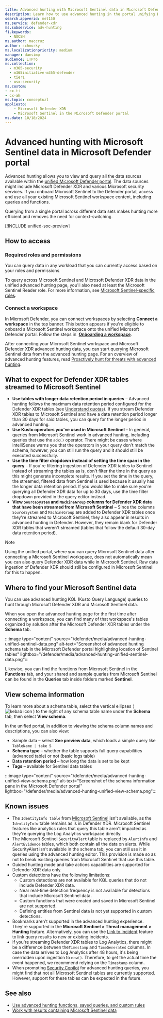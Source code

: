 ```yaml
---
title: Advanced hunting with Microsoft Sentinel data in Microsoft Defender
description: Learn how to use advanced hunting in the portal unifying Defender XDR and Sentinel data
search.appverid: met150
ms.service: defender-xdr
ms.subservice: adv-hunting
f1.keywords: 
  - NOCSH
ms.author: maccruz
author: schmurky
ms.localizationpriority: medium
manager: dansimp
audience: ITPro
ms.collection: 
  - m365-security
  - m365initiative-m365-defender
  - tier1
  - usx-security
ms.custom:
- cx-ti
- cx-ah
ms.topic: conceptual
appliesto:
    - Microsoft Defender XDR
    - Microsoft Sentinel in the Microsoft Defender portal
ms.date: 10/18/2024
---
```


# Advanced hunting with Microsoft Sentinel data in Microsoft Defender portal

Advanced hunting allows you to view and query all the data sources available within the [unified Microsoft Defender portal](/defender-xdr/microsoft-365-defender-portal). The data sources might include Microsoft Defender XDR and various Microsoft security services. If you onboard Microsoft Sentinel to the Defender portal, access and use all your existing Microsoft Sentinel workspace content, including queries and functions.

Querying from a single portal across different data sets makes hunting more efficient and removes the need for context-switching.

[!INCLUDE [unified-soc-preview](../includes/unified-soc-preview.md)]

## How to access

### Required roles and permissions

You can query data in any workload that you can currently access based on your roles and permissions.

To query across Microsoft Sentinel and Microsoft Defender XDR data in the unified advanced hunting page, you'll also need at least the Microsoft Sentinel Reader role. For more information, see [Microsoft Sentinel-specific roles](/azure/sentinel/roles#microsoft-sentinel-specific-roles).

### Connect a workspace

In Microsoft Defender, you can connect workspaces by selecting **Connect a workspace** in the top banner. This button appears if you're eligible to onboard a Microsoft Sentinel workspace onto the unified Microsoft Defender portal. Follow the steps in: **[Onboarding a workspace](https://aka.ms/onboard-microsoft-sentinel)**. 

After connecting your Microsoft Sentinel workspace and Microsoft Defender XDR advanced hunting data, you can start querying Microsoft Sentinel data from the advanced hunting page. For an overview of advanced hunting features, read [Proactively hunt for threats with advanced hunting](advanced-hunting-overview.md).

## What to expect for Defender XDR tables streamed to Microsoft Sentinel
- **Use tables with longer data retention period in queries** – Advanced hunting follows the maximum data retention period configured for the Defender XDR tables (see [Understand quotas](advanced-hunting-limits.md#understand-advanced-hunting-quotas-and-usage-parameters)). If you stream Defender XDR tables to Microsoft Sentinel and have a data retention period longer than 30 days for said tables, you can query for the longer period in advanced hunting.
- **Use Kusto operators you've used in Microsoft Sentinel** – In general, queries from Microsoft Sentinel work in advanced hunting,  including queries that use the `adx()` operator. There might be cases where IntelliSense warns you that the operators in your query don't match the schema, however, you can still run the query and it should still be executed successfully.
- **Use the time filter dropdown instead of setting the time span in the query** – If you're filtering ingestion of Defender XDR tables to Sentinel instead of streaming the tables as is, don't filter the time in the query as this might generate incomplete results. If you set the time in the query, the streamed, filtered data from Sentinel is used because it usually has the longer data retention period. If you would like to make sure you're querying all Defender XDR data for up to 30 days, use the time filter dropdown provided in the query editor instead. 
- **View `SourceSystem` and `MachineGroup` columns for Defender XDR data that have been streamed from Microsoft Sentinel** – Since the columns `SourceSystem` and `MachineGroup` are added to Defender XDR tables once they're streamed to Microsoft Sentinel, they also appear in results in advanced hunting in Defender. However, they remain blank for Defender XDR tables that weren't streamed (tables that follow the default 30-day data retention period).

> [!NOTE]
> Using the unified portal, where you can query Microsoft Sentinel data after connecting a Microsoft Sentinel workspace, does not automatically mean you can also query Defender XDR data while in Microsoft Sentinel. Raw data ingestion of Defender XDR should still be configured in Microsoft Sentinel for this to happen.

## Where to find your Microsoft Sentinel data
You can use advanced hunting KQL (Kusto Query Language) queries to hunt through Microsoft Defender XDR and Microsoft Sentinel data.

When you open the advanced hunting page for the first time after connecting a workspace, you can find many of that workspace's tables  organized by solution after the Microsoft Defender XDR tables under the **Schema** tab.


:::image type="content" source="/defender/media/advanced-hunting-unified-sentinel-data.png" alt-text="Screenshot of advanced hunting schema tab in the Microsoft Defender portal highlighting location of Sentinel tables" lightbox="/defender/media/advanced-hunting-unified-sentinel-data.png":::


Likewise, you can find the functions from Microsoft Sentinel in the **Functions** tab, and your shared and sample queries from Microsoft Sentinel can be found in the **Queries** tab inside folders marked **Sentinel**.

## View schema information
To learn more about a schema table, select the vertical ellipses ( ![kebab icon](/defender/media/ah-kebab.png) ) to the right of any schema table name under the **Schema** tab, then select **View schema**.

In the unified portal, in addition to viewing the schema column names and descriptions, you can also view:

- Sample data – select **See preview data**, which loads a simple query like `TableName | take 5`
- **Schema type** – whether the table supports full query capabilities (advanced table) or not (basic logs table)
- **Data retention period** – how long the data is set to be kept
- **Tags** – available for Sentinel data tables

:::image type="content" source="/defender/media/advanced-hunting-unified-view-schema.png" alt-text="Screenshot of the schema information pane in the Microsoft Defender portal" lightbox="/defender/media/advanced-hunting-unified-view-schema.png":::

## Known issues

- The `IdentityInfo table` from [Microsoft Sentinel](/azure/sentinel/ueba-reference#identityinfo-table) isn't available, as the `IdentityInfo` table remains as is in Defender XDR. Microsoft Sentinel features like analytics rules that query this table aren't impacted as they're querying the Log Analytics workspace directly.
- The Microsoft Sentinel `SecurityAlert` table is replaced by `AlertInfo` and `AlertEvidence` tables, which both contain all the data on alerts. While SecurityAlert isn't available in the schema tab, you can still use it in queries using the advanced hunting editor. This provision is made so as not to break existing queries from Microsoft Sentinel that use this table. 
- Guided hunting mode and take actions capabilities are supported for Defender XDR data only.
- Custom detections have the following limitations:
    - Custom detections are not available for KQL queries that do not include Defender XDR data.
    - Near real-time detection frequency is not available for detections that include Microsoft Sentinel data. 
    - Custom functions that were created and saved in Microsoft Sentinel are not supported.
    - Defining entities from Sentinel data is not yet supported in custom detections.
- Bookmarks aren't supported in the advanced hunting experience. They're supported in the **Microsoft Sentinel > Threat management > Hunting** feature. Alternatively, you can use the [Link to incident](advanced-hunting-defender-results.md#link-query-results-to-an-incident) feature to link query results to new or existing incidents.
- If you're streaming Defender XDR tables to Log Analytics, there might be a difference between the`Timestamp` and `TimeGenerated` columns. In case the data arrives to Log Analytics after 48 hours, it's being overridden upon ingestion to `now()`. Therefore, to get the actual time the event happened, we recommend relying on the `Timestamp` column.
- When prompting [Security Copilot](advanced-hunting-security-copilot.md) for advanced hunting queries, you might find that not all Microsoft Sentinel tables are currently supported. However, support for these tables can be expected in the future.


## See also

- [Use advanced hunting functions, saved queries, and custom rules](advanced-hunting-defender-use-custom-rules.md)
- [Work with results containing Microsoft Sentinel data](advanced-hunting-defender-results.md)
